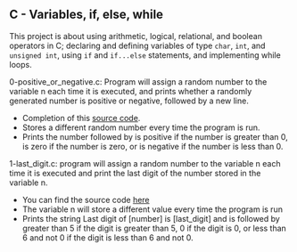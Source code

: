 ## C - Variables, if, else, while ##

This project is about using arithmetic, logical, relational, and boolean operators in C; declaring and defining variables of type `char`, `int`, and `unsigned int`, using `if` and `if...else` statements, and implementing while loops.

0-positive_or_negative.c: Program will assign a random number to the variable n each time it is executed, and prints whether a randomly generated number is positive or negative, followed by a new line.
- Completion of this [source code](https://alx-intranet.hbtn.io/rltoken/rrqNDWjrCWdARnWFLPExPw).
- Stores a different random number every time the program is run.
- Prints the number followed by is positive if the number is greater than 0, is zero if the number is zero, or is negative if the number is less than 0.

1-last_digit.c: program will assign a random number to the variable n each time it is executed and print the last digit of the number stored in the variable n.
- You can find the source code [here](https://alx-intranet.hbtn.io/rltoken/5HWhPDsq3jq1yCRQFrLl4Q)
- The variable n will store a different value every time the program is run
- Prints the string Last digit of [number] is [last_digit] and is followed by greater than 5 if the digit is greater than 5, 0 if the digit is 0, or less than 6 and not 0 if the digit is less than 6 and not 0.
